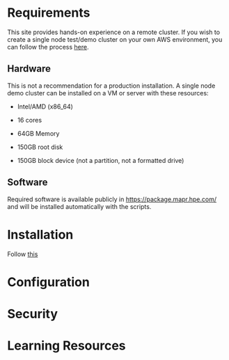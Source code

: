 # Requirements

This site provides hands-on experience on a remote cluster. If you wish to create a single node test/demo cluster on your own AWS environment, you can follow the process [here](https://nbviewer.org/github/erdincka/datafabric-demo/blob/main/00a-create-dfserver-aws.ipynb).

## Hardware

This is not a recommendation for a production installation.
A single node demo cluster can be installed on a VM or server with these resources:

- Intel/AMD (x86_64)

- 16 cores

- 64GB Memory

- 150GB root disk

- 150GB block device (not a partition, not a formatted drive)

## Software

Required software is available publicly in https://package.mapr.hpe.com/ and will be installed automatically with the scripts.

# Installation

Follow [this](../server-on-ubuntu.sh)

# Configuration

# Security

# Learning Resources
